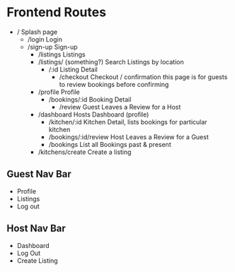 # Frontend Routes

- /                                         Splash page
    - /login                                Login
    - /sign-up                              Sign-up
        - /listings                         Listings
        - /listings/ (something?)           Search Listings by location
            - /:id                          Listing Detail
                - /checkout                 Checkout / confirmation this page is for guests to review bookings before confirming
        - /profile                          Profile
            - /bookings/:id                 Booking Detail
                - /review                   Guest Leaves a Review for a Host
        - /dashboard                        Hosts Dashboard (profile)
            - /kitchen/:id                  Kitchen Detail, lists bookings for particular kitchen
            - /bookings/:id/review          Host Leaves a Review for a Guest
            - /bookings                     List all Bookings past & present
        - /kitchens/create                  Create a listing


## Guest Nav Bar
- Profile
- Listings
- Log out


## Host Nav Bar
- Dashboard
- Log Out
- Create Listing
